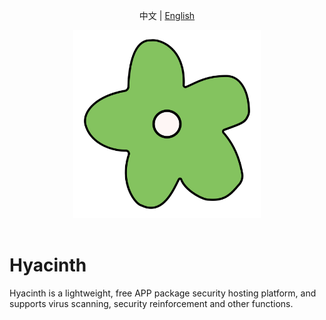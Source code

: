 <p align="center">
  <a>中文</a> | <a href="./README.EN.md">English</a>
</p>

<p align="center">
<a><img src="./static/image/readme/logo.png" alt="Hyacinth" width="300"></a>
<br>
<br>

# Hyacinth
Hyacinth is a lightweight, free APP package security hosting platform, and supports virus scanning, security reinforcement and other functions.
